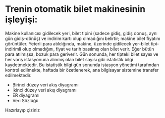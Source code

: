 # Trenin otomatik bilet makinesinin işleyişi:

Makine kullanıcısı gidilecek yeri, bilet tipini (sadece gidiş, gidiş donuş, aynı gün gidiş-dönüş)  ve indirim kartı olup olmadığını belirtir; makine bilet fiyatını görüntüler. Yeterli para atıldığında, makine, üzerinde gidilecek yer-bilet tipi-indirimli olup olmadığını, fiyat ve tarih basılmış olan bilet verir. Eğer bütün para atılmışsa, bozuk para geriverir. Gün sonunda, her tipteki bilet sayısı ve her varış  istasyonuna alınmış olan bilet sayısı gibi istatistik bilgi kaydetmektedir. Bu istatistik bilgi gün sonunda istasyon yönetimi tarafından kontrol edilmekte, haftada bir  özetlenerek, ana bilgisayar sistemine transfer edilmektedir.

- Birinci düzey veri akış diyagramı
- İkinci düzey veri akış diyagramı
- ER diyagramı
- Veri Sözlüğü

Hazırlayıp çiziniz
